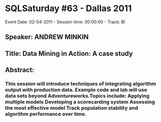 # SQLSaturday #63 - Dallas 2011
Event Date: 02-04-2011 - Session time: 00:00:00 - Track: BI
## Speaker: ANDREW MINKIN
## Title: Data Mining in Action: A case study
## Abstract:
### This session will introduce techniques of integrating algorithm output with production data. Example code and lab will use data sets beyond Adventureworks.Topics include: Applying multiple models Developing a scorecarding system Assessing the most effective model Track population stability and algorithm performance over time.
